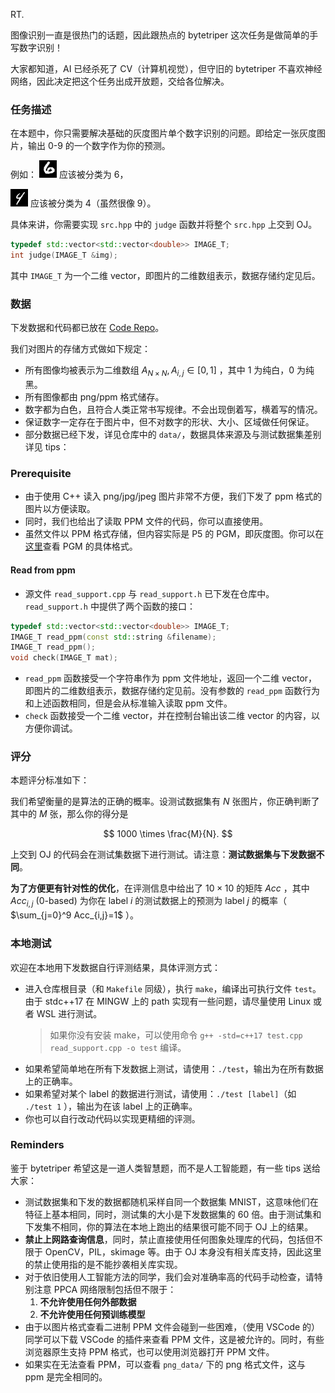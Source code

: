 

RT.

图像识别一直是很热门的话题，因此跟热点的 bytetriper 这次任务是做简单的手写数字识别！

大家都知道，AI 已经杀死了 CV（计算机视觉），但守旧的 bytetriper 不喜欢神经网络，因此决定把这个任务出成开放题，交给各位解决。

### 任务描述

在本题中，你只需要解决基础的灰度图片单个数字识别的问题。即给定一张灰度图片，输出 0-9 的一个数字作为你的预测。

例如：
!["6"](https://raw.githubusercontent.com/bytetriper/img/main/6.png) 应该被分类为 6，

![难以辨认的 4](https://raw.githubusercontent.com/bytetriper/img/main/8.png) 应该被分类为 4（虽然很像 9）。

具体来讲，你需要实现 `src.hpp` 中的 `judge` 函数并将整个 `src.hpp` 上交到 OJ。
   
```cpp
typedef std::vector<std::vector<double>> IMAGE_T;
int judge(IMAGE_T &img);
```

其中 `IMAGE_T` 为一个二维 vector，即图片的二维数组表示，数据存储约定见后。

### 数据

下发数据和代码都已放在 [Code Repo](https://github.com/bytetriper/Number-Recognition)。

我们对图片的存储方式做如下规定：

* 所有图像均被表示为二维数组 $A_{N\times N},A_{i,j}\in [0,1]$ ，其中 1 为纯白，0 为纯黑。
* 所有图像都由 png/ppm 格式储存。
* 数字都为白色，且符合人类正常书写规律。不会出现倒着写，横着写的情况。
* 保证数字一定存在于图片中，但不对数字的形状、大小、区域做任何保证。
* 部分数据已经下发，详见仓库中的 `data/`，数据具体来源及与测试数据集差别详见 tips：


### Prerequisite

* 由于使用 C++ 读入 png/jpg/jpeg 图片非常不方便，我们下发了 ppm 格式的图片以方便读取。
* 同时，我们也给出了读取 PPM 文件的代码，你可以直接使用。
* 虽然文件以 PPM 格式存储，但内容实际是 P5 的 PGM，即灰度图。你可以在[这里](http://netpbm.sourceforge.net/doc/pgm.html)查看 PGM 的具体格式。
  
#### Read from ppm

* 源文件 `read_support.cpp` 与 `read_support.h` 已下发在仓库中。
`read_support.h` 中提供了两个函数的接口：

```cpp
typedef std::vector<std::vector<double>> IMAGE_T;
IMAGE_T read_ppm(const std::string &filename);
IMAGE_T read_ppm();
void check(IMAGE_T mat);
```

* `read_ppm` 函数接受一个字符串作为 ppm 文件地址，返回一个二维 vector，即图片的二维数组表示，数据存储约定见前。没有参数的 `read_ppm` 函数行为和上述函数相同，但是会从标准输入读取 ppm 文件。
* `check` 函数接受一个二维 vector，并在控制台输出该二维 vector 的内容，以方便你调试。


### 评分

本题评分标准如下：

我们希望衡量的是算法的正确的概率。设测试数据集有 $N$ 张图片，你正确判断了其中的 $M$ 张，那么你的得分是

$$
1000 \times \frac{M}{N}.
$$

上交到 OJ 的代码会在测试集数据下进行测试。请注意：**测试数据集与下发数据不同**。

**为了方便更有针对性的优化**，在评测信息中给出了 $10\times 10$ 的矩阵 $Acc$ ，其中 $Acc_{i,j}$ (0-based) 为你在 label $i$ 的测试数据上的预测为 label $j$ 的概率（ $\sum_{j=0}^9 Acc_{i,j}=1$ ）。

### 本地测试

欢迎在本地用下发数据自行评测结果，具体评测方式：

* 进入仓库根目录（和 `Makefile` 同级），执行 `make`，编译出可执行文件 `test`。由于 stdc++17 在 MINGW 上的 path 实现有一些问题，请尽量使用 Linux 或者 WSL 进行测试。
  > 如果你没有安装 make，可以使用命令 `g++ -std=c++17 test.cpp read_support.cpp -o test` 编译。
* 如果希望简单地在所有下发数据上测试，请使用：`./test`，输出为在所有数据上的正确率。
* 如果希望对某个 label 的数据进行测试，请使用：`./test [label]`（如 `./test 1` ），输出为在该 label 上的正确率。
* 你也可以自行改动代码以实现更精细的评测。

### Reminders

鉴于 bytetriper 希望这是一道人类智慧题，而不是人工智能题，有一些 tips 送给大家：

* 测试数据集和下发的数据都随机采样自同一个数据集 MNIST，这意味他们在特征上基本相同，同时，测试集的大小是下发数据集的 60 倍。由于测试集和下发集不相同，你的算法在本地上跑出的结果很可能不同于 OJ 上的结果。
* **禁止上网路查询信息**，同时，禁止直接使用任何图象处理库的代码，包括但不限于 OpenCV，PIL，skimage 等。由于 OJ 本身没有相关库支持，因此这里的禁止使用指的是不能抄袭相关库实现。
* 对于依旧使用人工智能方法的同学，我们会对准确率高的代码手动检查，请特别注意 PPCA 网络限制包括但不限于：
   1. **不允许使用任何外部数据**
   2. **不允许使用任何预训练模型**
* 由于以图片格式查看二进制 PPM 文件会碰到一些困难，（使用 VSCode 的）同学可以下载 VSCode 的插件来查看 PPM 文件，这是被允许的。同时，有些浏览器原生支持 PPM 格式，也可以使用浏览器打开 PPM 文件。
* 如果实在无法查看 PPM，可以查看 `png_data/` 下的 png 格式文件，这与 ppm 是完全相同的。

